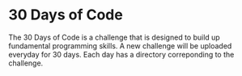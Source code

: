 # 30 Days of Code

The 30 Days of Code is a challenge that is designed to build up fundamental programming skills. A new challenge will be uploaded everyday for 30 days. Each day has a directory correponding to the challenge.